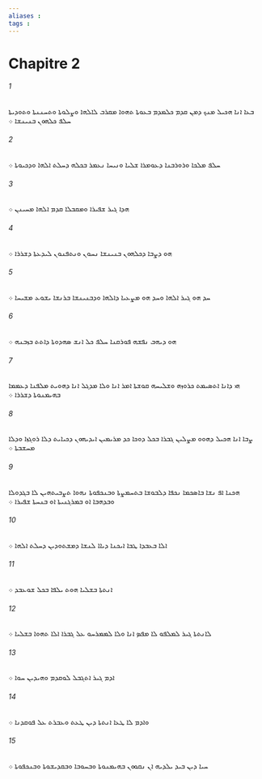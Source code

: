 ```yaml
---
aliases : 
tags : 
---
```


# Chapitre 2

###### 1
ܒܥܐ ܐܢܐ ܗܟܝܠ ܡܢܟ ܕܡܢ ܩܕܡ ܟܠܡܕܡ ܒܥܘܬܐ ܬܗܘܐ ܡܩܪܒ ܠܐܠܗܐ ܘܨܠܘܬܐ ܘܬܚܢܢܬܐ ܘܬܘܕܝܬܐ ܚܠܦ ܟܠܗܘܢ ܒܢܝܢܫܐ ܀
###### 2
ܚܠܦ ܡܠܟܐ ܘܪܘܪܒܢܐ ܕܥܘܡܪܐ ܫܠܝܐ ܘܢܝܚܐ ܢܥܡܪ ܒܟܠܗ ܕܚܠܬ ܐܠܗܐ ܘܕܟܝܘܬܐ ܀
###### 3
ܗܕܐ ܓܝܪ ܫܦܝܪܐ ܘܡܩܒܠܐ ܩܕܡ ܐܠܗܐ ܡܚܝܢܢ ܀
###### 4
ܗܘ ܕܨܒܐ ܕܟܠܗܘܢ ܒܢܝܢܫܐ ܢܚܘܢ ܘܢܬܦܢܘܢ ܠܝܕܥܬܐ ܕܫܪܪܐ ܀
###### 5
ܚܕ ܗܘ ܓܝܪ ܐܠܗܐ ܘܚܕ ܗܘ ܡܨܥܝܐ ܕܐܠܗܐ ܘܕܒܢܝܢܫܐ ܒܪܢܫܐ ܝܫܘܥ ܡܫܝܚܐ ܀
###### 6
ܗܘ ܕܝܗܒ ܢܦܫܗ ܦܘܪܩܢܐ ܚܠܦ ܟܠ ܐܢܫ ܤܗܕܘܬܐ ܕܐܬܬ ܒܙܒܢܗ ܀
###### 7
ܗܝ ܕܐܢܐ ܐܬܤܝܡܬ ܟܪܘܙܗ ܘܫܠܝܚܗ ܩܘܫܬܐ ܐܡܪ ܐܢܐ ܘܠܐ ܡܕܓܠ ܐܢܐ ܕܗܘܝܬ ܡܠܦܢܐ ܕܥܡܡܐ ܒܗܝܡܢܘܬܐ ܕܫܪܪܐ ܀
###### 8
ܨܒܐ ܐܢܐ ܗܟܝܠ ܕܗܘܘ ܡܨܠܝܢ ܓܒܪܐ ܒܟܠ ܕܘܟܐ ܟܕ ܡܪܝܡܝܢ ܐܝܕܝܗܘܢ ܕܟܝܐܝܬ ܕܠܐ ܪܘܓܙܐ ܘܕܠܐ ܡܚܫܒܬܐ ܀
###### 9
ܗܟܢܐ ܐܦ ܢܫܐ ܒܐܤܟܡܐ ܢܟܦܐ ܕܠܒܘܫܐ ܒܬܚܡܨܬܐ ܘܒܢܟܦܘܬܐ ܢܗܘܐ ܬܨܒܝܬܗܝܢ ܠܐ ܒܓܕܘܠܐ ܘܒܕܗܒܐ ܐܘ ܒܡܪܓܢܝܬܐ ܐܘ ܒܢܚܬܐ ܫܦܝܪܐ ܀
###### 10
ܐܠܐ ܒܥܒܕܐ ܛܒܐ ܐܝܟܢܐ ܕܝܐܐ ܠܢܫܐ ܕܡܫܬܘܕܝܢ ܕܚܠܬ ܐܠܗܐ ܀
###### 11
ܐܢܬܬܐ ܒܫܠܝܐ ܗܘܬ ܝܠܦܐ ܒܟܠ ܫܘܥܒܕ ܀
###### 12
ܠܐܢܬܬܐ ܓܝܪ ܠܡܠܦܘ ܠܐ ܡܦܤ ܐܢܐ ܘܠܐ ܠܡܡܪܚܘ ܥܠ ܓܒܪܐ ܐܠܐ ܬܗܘܐ ܒܫܠܝܐ ܀
###### 13
ܐܕܡ ܓܝܪ ܐܬܓܒܠ ܠܘܩܕܡ ܘܗܝܕܝܢ ܚܘܐ ܀
###### 14
ܘܐܕܡ ܠܐ ܛܥܐ ܐܢܬܬܐ ܕܝܢ ܛܥܬ ܘܥܒܪܬ ܥܠ ܦܘܩܕܢܐ ܀
###### 15
ܚܝܐ ܕܝܢ ܒܝܕ ܝܠܕܝܗ ܐܢ ܢܩܘܘܢ ܒܗܝܡܢܘܬܐ ܘܒܚܘܒܐ ܘܒܩܕܝܫܘܬܐ ܘܒܢܟܦܘܬܐ ܀
